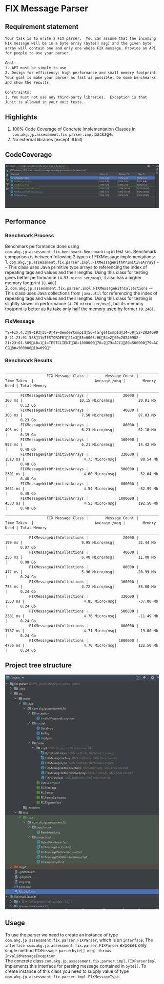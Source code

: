 # FIX Message Parser
## Requirement statement

```
Your task is to write a FIX parser.  You can assume that the incoming FIX message will be in a byte array (byte[] msg) and the given byte array will contain one and only one whole FIX message. Provide an API for people to use your parser.

Goal:
1. API must be simple to use
2. Design for efficiency: high performance and small memory footprint. Your goal is make your parser as fast as possible. Do some benchmarks and show the results.

Constraints:
1. You must not use any third-party libraries.  Exception is that Junit is allowed in your unit tests.
```

## Highlights
1. 100% Code Coverage of Concrete Implementation Classes in `com.akg.jp.assessment.fix.parser.impl` package.
2. No external libraries (except JUnit)

## CodeCoverage
![img.png](img.png)

## Performance
### Benchmark Process
Benchmark performance done using `com.akg.jp.assessment.fix.benchmark.Benchmarking` in test src. Benchmark comparison is between following 2 types of FIXMessage implementations:
<br> 1. `com.akg.jp.assessment.fix.parser.impl.FIXMessageWithPrimitiveArrays` -- This class uses Java primitive type arrays to referencing the index of repeating tags and values and their lengths. Using this class for testing gives better performance `(4.53 micro sec/msg)`, it also has a higher memory footprint `(0.48G)`
<br> 2. `com.akg.jp.assessment.fix.parser.impl.FIXMessageWithCollections` -- This class uses Java collections from `java.util` for referencing the index of repeating tags and values and their lengths. Using this class for testing is slightly slower in performance `(4.76 micro sec/msg)`, but its memory footprint is better as its take only half the memory used by former `(0.24G)`.

### FixMessage
`
"8=FIX.4.29=19335=D49=SenderCompId56=TargetCompId34=5952=20240908-21:23:01.58811=TESTORDER121=355=0005.HK54=260=20240908-21:23:01.58940=11=TESTCLIENT38=100000078=279=ACC180=50000079=ACC280=50000010=099"
`
### Benchmark Results
```
_____________________________________________________________________________________________________________________________________________________________________
                   FIX Message Class |        Message Count |             Time Taken  |                            Average /msg |        Memory Used | Total Memory
_____________________________________________________________________________________________________________________________________________________________________
       FIXMessageWithPrimitiveArrays |                20000 |                  203 ms |                          10.15 Micro/msg|           20.91 Mb |      0.12 Gb 
       FIXMessageWithPrimitiveArrays |                40000 |                  303 ms |                           7.58 Micro/msg|           87.03 Mb |      0.23 Gb 
       FIXMessageWithPrimitiveArrays |                80000 |                  498 ms |                           6.23 Micro/msg|          -62.10 Mb |      0.39 Gb 
       FIXMessageWithPrimitiveArrays |               160000 |                  993 ms |                           6.21 Micro/msg|           14.42 Mb |      0.48 Gb 
       FIXMessageWithPrimitiveArrays |               320000 |                 1513 ms |                           4.73 Micro/msg|           88.54 Mb |      0.48 Gb 
       FIXMessageWithPrimitiveArrays |               500000 |                 2301 ms |                           4.60 Micro/msg|          -52.04 Mb |      0.48 Gb 
       FIXMessageWithPrimitiveArrays |               800000 |                 3631 ms |                           4.54 Micro/msg|          -82.99 Mb |      0.48 Gb 
       FIXMessageWithPrimitiveArrays |              1000000 |                 4533 ms |                           4.53 Micro/msg|          192.50 Mb |      0.48 Gb 
_____________________________________________________________________________________________________________________________________________________________________
                   FIX Message Class |        Message Count |             Time Taken  |                            Average /msg |        Memory Used | Total Memory
_____________________________________________________________________________________________________________________________________________________________________
           FIXMessageWithCollections |                20000 |                  199 ms |                           9.95 Micro/msg|           32.44 Mb |      0.07 Gb 
           FIXMessageWithCollections |                40000 |                  256 ms |                           6.40 Micro/msg|           11.00 Mb |      0.08 Gb 
           FIXMessageWithCollections |                80000 |                  477 ms |                           5.96 Micro/msg|          -20.99 Mb |      0.24 Gb 
           FIXMessageWithCollections |               160000 |                  755 ms |                           4.72 Micro/msg|           55.00 Mb |      0.24 Gb 
           FIXMessageWithCollections |               320000 |                 1553 ms |                           4.85 Micro/msg|          -37.00 Mb |      0.24 Gb 
           FIXMessageWithCollections |               500000 |                 2381 ms |                           4.76 Micro/msg|          -11.49 Mb |      0.24 Gb 
           FIXMessageWithCollections |               800000 |                 3767 ms |                           4.71 Micro/msg|          -19.00 Mb |      0.24 Gb 
           FIXMessageWithCollections |              1000000 |                 4755 ms |                           4.76 Micro/msg|          122.50 Mb |      0.24 Gb 
```

## Project tree structure

![img_1.png](img_1.png)

## Usage
To use the parser we need to create an instance of type `com.akg.jp.assessment.fix.parser.FIXParser`, which is an `interface`. The `interface com.akg.jp.assessment.fix.parser.FIXParser` exposes only single method `FIXMessage parse(byte[] msg) throws InvalidMessageException`.
<br>The concrete class `com.akg.jp.assessment.fix.parser.impl.FIXParserImpl` implements this interface for parsing message contained in `byte[]`. To create instance of this class you need to supply value of type `com.akg.jp.assessment.fix.parser.impl.FIXMessageType`.

